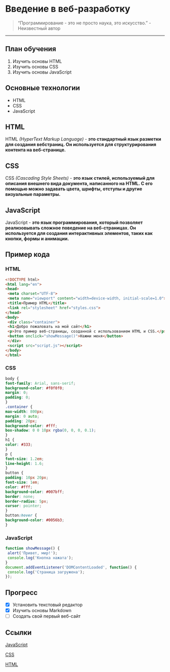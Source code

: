 # **Введение в веб-разработку**
>“Программирование - это не просто наука, это искусство.” - Неизвестный автор
***
## План обучения
1. Изучить основы HTML
2. Изучить основы CSS
3. Изучить основы JavaScript 
## Основные технологии
- HTML
- CSS
- JavaScript
## HTML
HTML *(HyperText Markup Language)* - **это стандартный язык разметки для создания вебстраниц. Он используется для структурирования контента на веб-странице.**
## CSS
CSS *(Cascading Style Sheets)* - **это язык стилей, используемый для описания внешнего
вида документа, написанного на HTML. С его помощью можно задавать цвета, шрифты,
отступы и другие визуальные параметры.**
## JavaScript
JavaScript - **это язык программирования, который позволяет реализовывать сложное
поведение на веб-страницах. Он используется для создания интерактивных элементов,
таких как кнопки, формы и анимации.**
## Пример кода
### HTML
```HTML
<!DOCTYPE html>
<html lang="en">
<head>
 <meta charset="UTF-8">
 <meta name="viewport" content="width=device-width, initial-scale=1.0">
 <title>Пример HTML</title>
 <link rel="stylesheet" href="styles.css">
</head>
<body>
 <div class="container">
 <h1>Добро пожаловать на мой сайт</h1>
 <p>Это пример веб-страницы, созданной с использованием HTML и CSS.</p>
 <button onclick="showMessage()">Нажми меня</button>
 </div>
 <script src="script.js"></script>
</body>
</html>
```
 ### CSS
 ```CSS
body {
 font-family: Arial, sans-serif;
 background-color: #f0f0f0;
 margin: 0;
 padding: 0;
}
.container {
 max-width: 800px;
 margin: 0 auto;
 padding: 20px;
 background-color: #fff;
 box-shadow: 0 0 10px rgba(0, 0, 0, 0.1);
}
h1 {
 color: #333;
}
p {
 font-size: 1.2em;
 line-height: 1.6;
}
button {
 padding: 10px 20px;
 font-size: 1em;
 color: #fff;
 background-color: #007bff;
 border: none;
 border-radius: 5px;
 cursor: pointer;
}
button:hover {
 background-color: #0056b3;
}
```
### JavaScript
```JavaScript
function showMessage() {
 alert('Привет, мир!');
 console.log('Кнопка нажата');
}
document.addEventListener('DOMContentLoaded', function() {
 console.log('Страница загружена');
});
```
## Прогресс
- [x] Установить текстовый редактор  
- [x] Изучить основы Markdown  
- [ ] Создать свой первый веб-сайт  
## Ссылки

[JavaScript](https://learn.javascript.ru/?ysclid=m1rzgxjl32521824358)

[CSS](https://developer.mozilla.org/en-US/docs/Web/CSS)

[HTML](https://developer.mozilla.org/ru/docs/Learn/Getting_started_with_the_web/HTML_basics)
